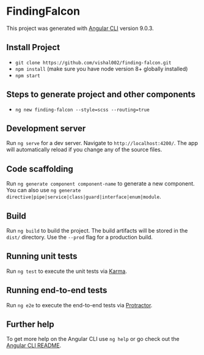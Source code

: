# FindingFalcon

This project was generated with [Angular CLI](https://github.com/angular/angular-cli) version 9.0.3.

## Install Project

* `git clone https://github.com/vishal002/finding-falcon.git`
* `npm install` (make sure you have node version 8+ globally installed)
* `npm start`

## Steps to generate project and other components 

* `ng new finding-falcon --style=scss --routing=true`

## Development server

Run `ng serve` for a dev server. Navigate to `http://localhost:4200/`. The app will automatically reload if you change any of the source files.

## Code scaffolding

Run `ng generate component component-name` to generate a new component. You can also use `ng generate directive|pipe|service|class|guard|interface|enum|module`.

## Build

Run `ng build` to build the project. The build artifacts will be stored in the `dist/` directory. Use the `--prod` flag for a production build.

## Running unit tests

Run `ng test` to execute the unit tests via [Karma](https://karma-runner.github.io).

## Running end-to-end tests

Run `ng e2e` to execute the end-to-end tests via [Protractor](http://www.protractortest.org/).

## Further help

To get more help on the Angular CLI use `ng help` or go check out the [Angular CLI README](https://github.com/angular/angular-cli/blob/master/README.md).
